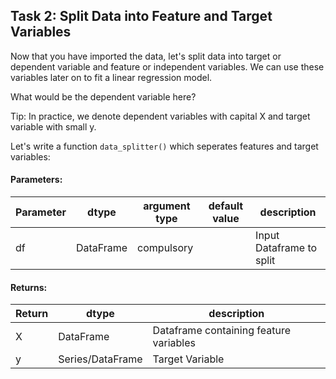 ## Task 2: Split Data into Feature and Target Variables

Now that you have imported the data, let's split data into target or dependent variable and feature or independent variables. We can use these variables later on to fit a linear regression model.

What would be the dependent variable here?

Tip: In practice, we denote dependent variables with capital X and target variable with small y.

Let's write a function `data_splitter()` which seperates features and target variables:

#### Parameters:

| Parameter | dtype | argument type | default value | description |
| --- | --- | --- | --- | --- |
| df | DataFrame | compulsory |  | Input Dataframe to split |


#### Returns:

| Return | dtype | description |
| --- | --- | --- |
| X | DataFrame | Dataframe containing feature variables |
| y | Series/DataFrame | Target Variable |